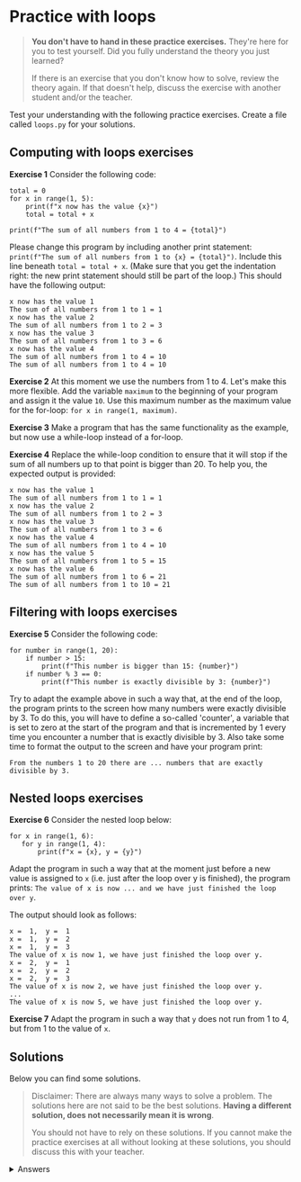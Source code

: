 # Practice with loops
> **You don't have to hand in these practice exercises.** They're here for you to test yourself. Did you fully understand the theory you just learned?
>
> If there is an exercise that you don't know how to solve, review the theory again. If that doesn't help, discuss the exercise with another student and/or the teacher.

Test your understanding with the following practice exercises. Create a file called `loops.py` for your solutions.

## Computing with loops exercises
**Exercise 1**
Consider the following code:

    total = 0
    for x in range(1, 5):
        print(f"x now has the value {x}")
        total = total + x

    print(f"The sum of all numbers from 1 to 4 = {total}")

Please change this program by including another print statement: `print(f"The sum of all numbers from 1 to {x} = {total}")`. Include this line beneath `total = total + x`. (Make sure that you get the indentation right: the new print statement should still be part of the loop.) This should have the following output:

    x now has the value 1
    The sum of all numbers from 1 to 1 = 1
    x now has the value 2
    The sum of all numbers from 1 to 2 = 3
    x now has the value 3
    The sum of all numbers from 1 to 3 = 6
    x now has the value 4
    The sum of all numbers from 1 to 4 = 10
    The sum of all numbers from 1 to 4 = 10

**Exercise 2** At this moment we use the numbers from 1 to 4. Let's make this more flexible. Add the variable `maximum` to the beginning of your program and assign it the value `10`. Use this maximum number as the maximum value for the for-loop: `for x in range(1, maximum)`.

**Exercise 3** Make a program that has the same functionality as the example, but now use a while-loop instead of a for-loop.

**Exercise 4** Replace the while-loop condition to ensure that it will stop if the sum of all numbers up to that point is bigger than 20. To help you, the expected output is provided:

    x now has the value 1
    The sum of all numbers from 1 to 1 = 1
    x now has the value 2
    The sum of all numbers from 1 to 2 = 3
    x now has the value 3
    The sum of all numbers from 1 to 3 = 6
    x now has the value 4
    The sum of all numbers from 1 to 4 = 10
    x now has the value 5
    The sum of all numbers from 1 to 5 = 15
    x now has the value 6
    The sum of all numbers from 1 to 6 = 21
    The sum of all numbers from 1 to 10 = 21

## Filtering with loops exercises
**Exercise 5**
Consider the following code:

    for number in range(1, 20):
        if number > 15:
            print(f"This number is bigger than 15: {number}")
        if number % 3 == 0:
            print(f"This number is exactly divisible by 3: {number}")

Try to adapt the example above in such a way that, at the end of the loop, the program prints to the screen how many numbers were exactly divisible by 3. To do this, you will have to define a so-called 'counter', a variable that is set to zero at the start of the program and that is incremented by 1 every time you encounter a number that is exactly divisible by 3. Also take some time to format the output to the screen and have your program print:

    From the numbers 1 to 20 there are ... numbers that are exactly divisible by 3.

## Nested loops exercises

**Exercise 6** Consider the nested loop below:

    for x in range(1, 6):
       for y in range(1, 4):
           print(f"x = {x}, y = {y}")

Adapt the program in such a way that at the moment just before a new value is assigned to `x` (i.e. just after the loop over y is finished), the program prints: `The value of x is now ... and we have just finished the loop over y`.

The output should look as follows:

	x =  1,  y =  1
	x =  1,  y =  2
	x =  1,  y =  3
	The value of x is now 1, we have just finished the loop over y.
	x =  2,  y =  1
	x =  2,  y =  2
	x =  2,  y =  3
	The value of x is now 2, we have just finished the loop over y.
	...
	The value of x is now 5, we have just finished the loop over y.

**Exercise 7** Adapt the program in such a way that `y` does not run from 1 to 4, but from 1 to the value of `x`.

## Solutions
Below you can find some solutions.

> Disclaimer: There are always many ways to solve a problem. The solutions here are not said to be the best solutions.
**Having a different solution, does not necessarily mean it is wrong**.
>
> You should not have to rely on these solutions. If you cannot make the practice exercises at all without looking at these solutions, you should discuss this with your teacher.

<details markdown="1"><summary  markdown="span">Answers</summary>

**Exercise 1**

    total = 0
    for x in range(1, 5):
        print(f"x now has the value {x}")
        total = total + x
        print(f"The sum of all numbers from 1 to {x} = {total}")

    print(f"The sum of all numbers from 1 to 4 = {total}")

**Exercise 2**

    total = 0
    maximum = 10
    for x in range(1, maximum):
        print(f"x now has the value {x}")
        total = total + x
        print(f"The sum of all numbers from 1 to {x} = {total}")

    print(f"The sum of all numbers from 1 to {maximum} = {total}")


**Exercise 3**

    total = 0
    maximum = 10
    x = 1
    while x < maximum:
        print(f"x now has the value {x}")
        total = total + x
        print(f"The sum of all numbers from 1 to {x} = {total}")
        x += 1

    print(f"The sum of all numbers from 1 to {maximum} = {total}")

**Exercise 4**

    total = 0
    maximum = 10
    x = 1
    while total <= 20:
        print(f"x now has the value {x}")
        total = total + x
        print(f"The sum of all numbers from 1 to {x} = {total}")
        x += 1

    print(f"The sum of all numbers from 1 to {maximum} = {total}")


**Exercise 5**

    count = 0
    for number in range(1, 20):
        if number > 15:
            print(f"This number is bigger than 15: {number}")
        if number % 3 == 0:
            count += 1
            print(f"This number is exactly divisible by 3: {number}")
    print(f"From the numbers 1 to 20 there are {count} numbers that are exactly divisible by 3.")

**Exercise 6**

    for x in range(1, 6):
        for y in range(1, 4):
            print(f"x = {x}, y = {y}")
        print(f"The value of x is now {x} and we have just finished the loop over y")

**Exercise 7**

    for x in range(1, 6):
        for y in range(1, x):
            print(f"x = {x}, y = {y}")
        print(f"The value of x is now {x} and we have just finished the loop over y")

</details>
